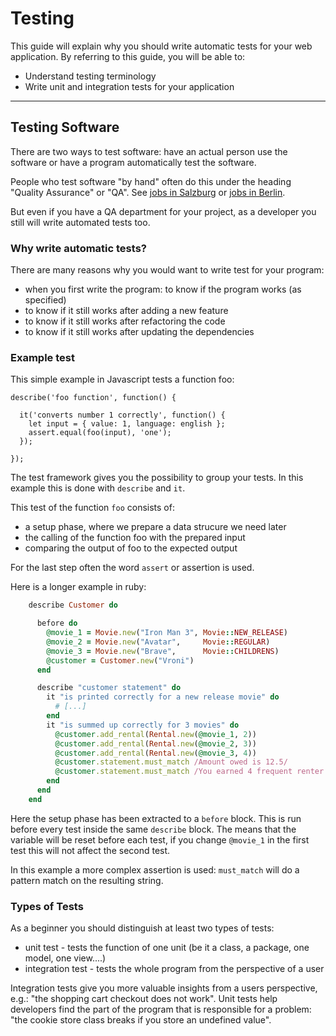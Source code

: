 Testing 
=======

This guide will explain why you should write automatic tests
for your web application. 
By referring to this guide, you will be able to:

* Understand testing terminology
* Write unit and integration tests for your application

---------------------------------------------------------------------------

Testing Software
----------------

There are two ways to test software:  have an actual person
use the software or have a program automatically test the software.

People who test software "by hand" often do this under the heading
"Quality Assurance" or "QA".  See [jobs in Salzburg](http://www.karriere.at/jobs/software-quality-assurance-tester/salzburg)  or [jobs in Berlin](http://de.indeed.com/Software-Quality-Assurance-Jobs-in-Berlin).

But even if you have a QA department for your project, as a developer
you still will write automated tests too.


### Why write automatic tests?

There are many reasons why you would want to write test for your program:

* when you first write the program: to know if the program works (as specified)
* to know if it still works after adding a new feature
* to know if it still works after refactoring the code
* to know if it still works after updating the dependencies


### Example test

This simple example in Javascript tests a function foo:

    describe('foo function', function() {
      
      it('converts number 1 correctly', function() {
        let input = { value: 1, language: english };
        assert.equal(foo(input), 'one');
      });

    });

The test framework gives you the possibility to group your
tests. In this example this is done with `describe` and `it`.

This test of the function `foo` consists of:

* a setup phase, where we prepare a data strucure we need later
* the calling of the function foo with the prepared input
* comparing the output of foo to the expected output

For the last step often the word `assert` or assertion is used.

Here is a longer example in ruby:

```ruby
    describe Customer do

      before do
        @movie_1 = Movie.new("Iron Man 3", Movie::NEW_RELEASE)
        @movie_2 = Movie.new("Avatar",     Movie::REGULAR)
        @movie_3 = Movie.new("Brave",      Movie::CHILDRENS)
        @customer = Customer.new("Vroni")
      end

      describe "customer statement" do
        it "is printed correctly for a new release movie" do
          # [...]
        end
        it "is summed up correctly for 3 movies" do
          @customer.add_rental(Rental.new(@movie_1, 2))
          @customer.add_rental(Rental.new(@movie_2, 3))
          @customer.add_rental(Rental.new(@movie_3, 4))
          @customer.statement.must_match /Amount owed is 12.5/
          @customer.statement.must_match /You earned 4 frequent renter points/
        end 
      end
    end
```

Here the setup phase has been extracted to a `before` block.
This is run before every test inside the same `describe` block. 
The means that the variable will be reset before each test,
if you change `@movie_1` in the first test this will not affect
the second test.

In this example a more complex assertion is used: `must_match` will
do a pattern match on the resulting string.

### Types of Tests

As a beginner you should distinguish at least two types of tests:

* unit test - tests the function of one unit (be it a class, a package, one model, one view....)
* integration test - tests the whole program from the perspective of a user

Integration tests give you more valuable insights from a users
perspective, e.g.: "the shopping cart checkout does not work".
Unit tests help developers find the part of the program that is
responsible for a problem: "the cookie store class breaks if you store an undefined value".

